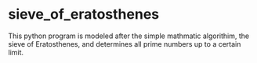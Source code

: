 # sieve_of_eratosthenes
  This python program is modeled after the simple mathmatic algorithim, the sieve of Eratosthenes, and determines all prime numbers up to a certain limit. 
